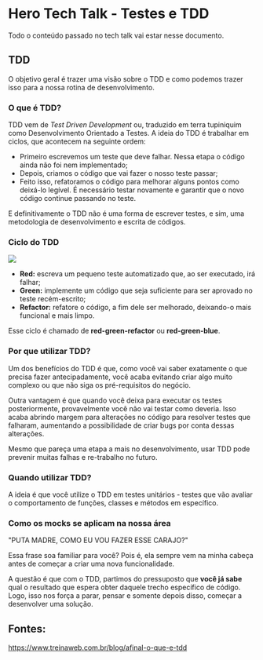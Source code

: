 # Hero Tech Talk - Testes e TDD

Todo o conteúdo passado no tech talk vai estar nesse documento.

## TDD
O objetivo geral é trazer uma visão sobre o TDD e como podemos trazer isso para a nossa rotina de desenvolvimento.

### O que é TDD?
TDD vem de *Test Driven Development* ou, traduzido em terra tupiniquim como Desenvolvimento Orientado a Testes. A ideia do
TDD é trabalhar em ciclos, que acontecem na seguinte ordem: 

- Primeiro escrevemos um teste que deve falhar. Nessa etapa o código ainda não foi nem implementado;
- Depois, criamos o código que vai fazer o nosso teste passar;
- Feito isso, refatoramos o código para melhorar alguns pontos como deixá-lo legível. É necessário testar novamente e garantir que o novo código continue passando no teste.

E definitivamente o TDD não é uma forma de escrever testes, e sim, uma metodologia de desenvolvimento e escrita de códigos.


### Ciclo do TDD
![](https://dkrn4sk0rn31v.cloudfront.net/2019/11/04105020/img-tdd.png)

- **Red:** escreva um pequeno teste automatizado que, ao ser executado, irá falhar;
- **Green:** implemente um código que seja suficiente para ser aprovado no teste recém-escrito;
- **Refactor:** refatore o código, a fim dele ser melhorado, deixando-o mais funcional e mais limpo.

Esse ciclo é chamado de **red-green-refactor** ou **red-green-blue**.

### Por que utilizar TDD?

Um dos benefícios do TDD é que, como você vai saber exatamente o que precisa fazer antecipadamente, você acaba evitando criar algo muito complexo ou que não siga os pré-requisitos do negócio.

Outra vantagem é que quando você deixa para executar os testes posteriormente, provavelmente você não vai testar como deveria. Isso acaba abrindo margem para alterações no código para resolver testes que falharam, aumentando a possibilidade de criar bugs por conta dessas alterações.

Mesmo que pareça uma etapa a mais no desenvolvimento, usar TDD pode prevenir muitas falhas e re-trabalho no futuro.

### Quando utilizar TDD?
A ideia é que você utilize o TDD em testes unitários - testes que vão avaliar o comportamento de funções, classes e métodos em específico.

### Como os mocks se aplicam na nossa área

"PUTA MADRE, COMO EU VOU FAZER ESSE CARAJO?"

Essa frase soa familiar para você? Pois é, ela sempre vem na minha cabeça antes de começar a criar uma nova funcionalidade. 

A questão é que com o TDD, partimos do pressuposto que **você já sabe** qual o resultado que espera obter daquele trecho específico de código. Logo, isso nos força a parar, pensar e somente depois disso, começar a desenvolver uma solução. 



## Fontes: 

https://www.treinaweb.com.br/blog/afinal-o-que-e-tdd